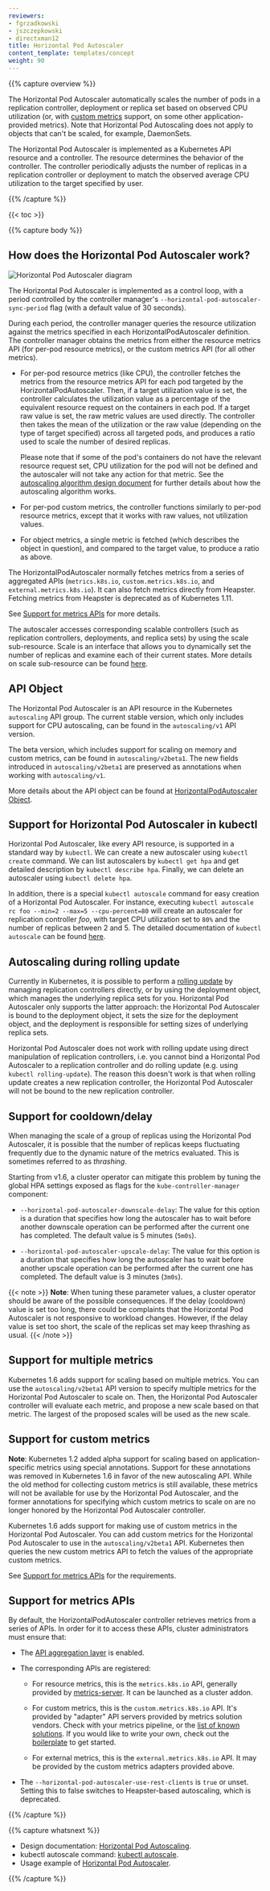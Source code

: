 ```yaml
---
reviewers:
- fgrzadkowski
- jszczepkowski
- directxman12
title: Horizontal Pod Autoscaler
content_template: templates/concept
weight: 90
---
```


{{% capture overview %}}

The Horizontal Pod Autoscaler automatically scales the number of pods
in a replication controller, deployment or replica set based on observed CPU utilization (or, with
[custom metrics](https://git.k8s.io/community/contributors/design-proposals/instrumentation/custom-metrics-api.md)
support, on some other application-provided metrics). Note that Horizontal
Pod Autoscaling does not apply to objects that can't be scaled, for example, DaemonSets.

The Horizontal Pod Autoscaler is implemented as a Kubernetes API resource and a controller.
The resource determines the behavior of the controller.
The controller periodically adjusts the number of replicas in a replication controller or deployment
to match the observed average CPU utilization to the target specified by user.

{{% /capture %}}

{{< toc >}}

{{% capture body %}}

## How does the Horizontal Pod Autoscaler work?

![Horizontal Pod Autoscaler diagram](/images/docs/horizontal-pod-autoscaler.svg)

The Horizontal Pod Autoscaler is implemented as a control loop, with a period controlled
by the controller manager's `--horizontal-pod-autoscaler-sync-period` flag (with a default
value of 30 seconds).

During each period, the controller manager queries the resource utilization against the
metrics specified in each HorizontalPodAutoscaler definition.  The controller manager
obtains the metrics from either the resource metrics API (for per-pod resource metrics),
or the custom metrics API (for all other metrics).

* For per-pod resource metrics (like CPU), the controller fetches the metrics
  from the resource metrics API for each pod targeted by the HorizontalPodAutoscaler.
  Then, if a target utilization value is set, the controller calculates the utilization
  value as a percentage of the equivalent resource request on the containers in
  each pod.  If a target raw value is set, the raw metric values are used directly.
  The controller then takes the mean of the utilization or the raw value (depending on the type
  of target specified) across all targeted pods, and produces a ratio used to scale
  the number of desired replicas.

  Please note that if some of the pod's containers do not have the relevant resource request set,
  CPU utilization for the pod will not be defined and the autoscaler will not take any action
  for that metric. See the [autoscaling algorithm design document](https://git.k8s.io/community/contributors/design-proposals/autoscaling/horizontal-pod-autoscaler.md#autoscaling-algorithm) for further
  details about how the autoscaling algorithm works.

* For per-pod custom metrics, the controller functions similarly to per-pod resource metrics,
  except that it works with raw values, not utilization values.

* For object metrics, a single metric is fetched (which describes the object
  in question), and compared to the target value, to produce a ratio as above.

The HorizontalPodAutoscaler normally fetches metrics from a series of aggregated APIs (`metrics.k8s.io`,
`custom.metrics.k8s.io`, and `external.metrics.k8s.io`).  It can also fetch metrics directly
from Heapster.  Fetching metrics from Heapster is deprecated as of Kubernetes 1.11.

See [Support for metrics APIs](#support-for-metrics-apis) for more details.

The autoscaler accesses corresponding scalable controllers (such as replication controllers, deployments, and replica sets)
by using the scale sub-resource. Scale is an interface that allows you to dynamically set the number of replicas and examine
each of their current states. More details on scale sub-resource can be found
[here](https://git.k8s.io/community/contributors/design-proposals/autoscaling/horizontal-pod-autoscaler.md#scale-subresource).

## API Object

The Horizontal Pod Autoscaler is an API resource in the Kubernetes `autoscaling` API group.
The current stable version, which only includes support for CPU autoscaling,
can be found in the `autoscaling/v1` API version.

The beta version, which includes support for scaling on memory and custom metrics,
can be found in `autoscaling/v2beta1`. The new fields introduced in `autoscaling/v2beta1`
are preserved as annotations when working with `autoscaling/v1`.

More details about the API object can be found at
[HorizontalPodAutoscaler Object](https://git.k8s.io/community/contributors/design-proposals/autoscaling/horizontal-pod-autoscaler.md#horizontalpodautoscaler-object).

## Support for Horizontal Pod Autoscaler in kubectl

Horizontal Pod Autoscaler, like every API resource, is supported in a standard way by `kubectl`.
We can create a new autoscaler using `kubectl create` command.
We can list autoscalers by `kubectl get hpa` and get detailed description by `kubectl describe hpa`.
Finally, we can delete an autoscaler using `kubectl delete hpa`.

In addition, there is a special `kubectl autoscale` command for easy creation of a Horizontal Pod Autoscaler.
For instance, executing `kubectl autoscale rc foo --min=2 --max=5 --cpu-percent=80`
will create an autoscaler for replication controller *foo*, with target CPU utilization set to `80%`
and the number of replicas between 2 and 5.
The detailed documentation of `kubectl autoscale` can be found [here](/docs/reference/generated/kubectl/kubectl-commands/#autoscale).


## Autoscaling during rolling update

Currently in Kubernetes, it is possible to perform a [rolling update](/docs/tasks/run-application/rolling-update-replication-controller/) by managing replication controllers directly,
or by using the deployment object, which manages the underlying replica sets for you.
Horizontal Pod Autoscaler only supports the latter approach: the Horizontal Pod Autoscaler is bound to the deployment object,
it sets the size for the deployment object, and the deployment is responsible for setting sizes of underlying replica sets.

Horizontal Pod Autoscaler does not work with rolling update using direct manipulation of replication controllers,
i.e. you cannot bind a Horizontal Pod Autoscaler to a replication controller and do rolling update (e.g. using `kubectl rolling-update`).
The reason this doesn't work is that when rolling update creates a new replication controller,
the Horizontal Pod Autoscaler will not be bound to the new replication controller.

## Support for cooldown/delay

When managing the scale of a group of replicas using the Horizontal Pod Autoscaler,
it is possible that the number of replicas keeps fluctuating frequently due to the
dynamic nature of the metrics evaluated. This is sometimes referred to as *thrashing*.

Starting from v1.6, a cluster operator can mitigate this problem by tuning
the global HPA settings exposed as flags for the `kube-controller-manager` component:

- `--horizontal-pod-autoscaler-downscale-delay`: The value for this option is a
  duration that specifies how long the autoscaler has to wait before another
  downscale operation can be performed after the current one has completed.
  The default value is 5 minutes (`5m0s`).

- `--horizontal-pod-autoscaler-upscale-delay`: The value for this option is a
  duration that specifies how long the autoscaler has to wait before another
  upscale operation can be performed after the current one has completed.
  The default value is 3 minutes (`3m0s`).

{{< note >}}
**Note**: When tuning these parameter values, a cluster operator should be aware of
the possible consequences. If the delay (cooldown) value is set too long, there
could be complaints that the Horizontal Pod Autoscaler is not responsive to workload
changes. However, if the delay value is set too short, the scale of the replicas set
may keep thrashing as usual.
{{< /note >}}

## Support for multiple metrics

Kubernetes 1.6 adds support for scaling based on multiple metrics. You can use the `autoscaling/v2beta1` API
version to specify multiple metrics for the Horizontal Pod Autoscaler to scale on. Then, the Horizontal Pod
Autoscaler controller will evaluate each metric, and propose a new scale based on that metric. The largest of the
proposed scales will be used as the new scale.

## Support for custom metrics

**Note**: Kubernetes 1.2 added alpha support for scaling based on application-specific metrics using special annotations.
Support for these annotations was removed in Kubernetes 1.6 in favor of the new autoscaling API.  While the old method for collecting
custom metrics is still available, these metrics will not be available for use by the Horizontal Pod Autoscaler, and the former
annotations for specifying which custom metrics to scale on are no longer honored by the Horizontal Pod Autoscaler controller.

Kubernetes 1.6 adds support for making use of custom metrics in the Horizontal Pod Autoscaler.
You can add custom metrics for the Horizontal Pod Autoscaler to use in the `autoscaling/v2beta1` API.
Kubernetes then queries the new custom metrics API to fetch the values of the appropriate custom metrics.

See [Support for metrics APIs](#support-for-metrics-APIs) for the requirements.

## Support for metrics APIs

By default, the HorizontalPodAutoscaler controller retrieves metrics from a series of APIs.  In order for it to access these
APIs, cluster administrators must ensure that:

* The [API aggregation layer](/docs/tasks/access-kubernetes-api/configure-aggregation-layer/) is enabled.

* The corresponding APIs are registered:

   * For resource metrics, this is the `metrics.k8s.io` API, generally provided by [metrics-server](https://github.com/kubernetes-incubator/metrics-server).
     It can be launched as a cluster addon.

   * For custom metrics, this is the `custom.metrics.k8s.io` API.  It's provided by "adapter" API servers provided by metrics solution vendors.
     Check with your metrics pipeline, or the [list of known solutions](https://github.com/kubernetes/metrics/blob/master/IMPLEMENTATIONS.md#custom-metrics-api).
     If you would like to write your own, check out the [boilerplate](https://github.com/kubernetes-incubator/custom-metrics-apiserver) to get started.

   * For external metrics, this is the `external.metrics.k8s.io` API.  It may be provided by the custom metrics adapters provided above.

* The `--horizontal-pod-autoscaler-use-rest-clients` is `true` or unset.  Setting this to false switches to Heapster-based autoscaling, which is deprecated.

{{% /capture %}}

{{% capture whatsnext %}}

* Design documentation: [Horizontal Pod Autoscaling](https://git.k8s.io/community/contributors/design-proposals/autoscaling/horizontal-pod-autoscaler.md).
* kubectl autoscale command: [kubectl autoscale](/docs/reference/generated/kubectl/kubectl-commands/#autoscale).
* Usage example of [Horizontal Pod Autoscaler](/docs/tasks/run-application/horizontal-pod-autoscale-walkthrough/).

{{% /capture %}}
